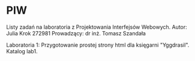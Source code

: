 # PIW
Listy zadań na laboratoria z Projektowania Interfejsów Webowych.
Autor: Julia Krok 272981
Prowadzący: dr inż. Tomasz Szandała

Laboratoria 1: Przygotowanie prostej strony html dla księgarni "Yggdrasil". Katalog lab1.

